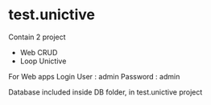 # test.unictive

Contain 2 project
- Web CRUD
- Loop Unictive

For Web apps
  Login
  User : admin
  Password : admin

Database included inside DB folder, in test.unictive project
